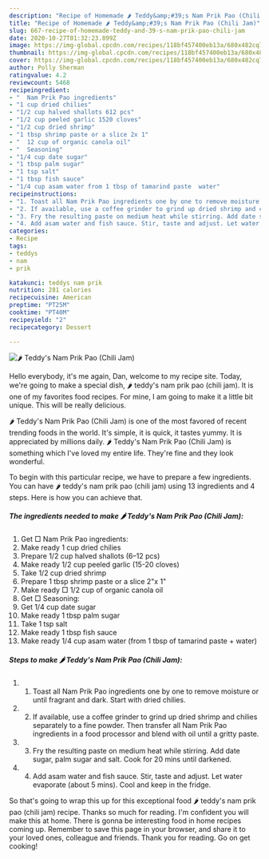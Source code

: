 ```yaml
---
description: "Recipe of Homemade 🌶️ Teddy&amp;#39;s Nam Prik Pao (Chili Jam)"
title: "Recipe of Homemade 🌶️ Teddy&amp;#39;s Nam Prik Pao (Chili Jam)"
slug: 667-recipe-of-homemade-teddy-and-39-s-nam-prik-pao-chili-jam
date: 2020-10-27T01:32:23.899Z
image: https://img-global.cpcdn.com/recipes/118bf457400eb13a/680x482cq70/🌶️-teddys-nam-prik-pao-chili-jam-recipe-main-photo.jpg
thumbnail: https://img-global.cpcdn.com/recipes/118bf457400eb13a/680x482cq70/🌶️-teddys-nam-prik-pao-chili-jam-recipe-main-photo.jpg
cover: https://img-global.cpcdn.com/recipes/118bf457400eb13a/680x482cq70/🌶️-teddys-nam-prik-pao-chili-jam-recipe-main-photo.jpg
author: Polly Sherman
ratingvalue: 4.2
reviewcount: 5468
recipeingredient:
- "  Nam Prik Pao ingredients"
- "1 cup dried chilies"
- "1/2 cup halved shallots 612 pcs"
- "1/2 cup peeled garlic 1520 cloves"
- "1/2 cup dried shrimp"
- "1 tbsp shrimp paste or a slice 2x 1"
- "  12 cup of organic canola oil"
- "  Seasoning"
- "1/4 cup date sugar"
- "1 tbsp palm sugar"
- "1 tsp salt"
- "1 tbsp fish sauce"
- "1/4 cup asam water from 1 tbsp of tamarind paste  water"
recipeinstructions:
- "1. Toast all Nam Prik Pao ingredients one by one to remove moisture or until fragrant and dark. Start with dried chilies."
- "2. If available, use a coffee grinder to grind up dried shrimp and chilies separately to a fine powder. Then transfer all Nam Prik Pao ingredients in a food processor and blend with oil until a gritty paste."
- "3. Fry the resulting paste on medium heat while stirring. Add date sugar, palm sugar and salt. Cook for 20 mins until darkened."
- "4. Add asam water and fish sauce. Stir, taste and adjust. Let water evaporate (about 5 mins). Cool and keep in the fridge."
categories:
- Recipe
tags:
- teddys
- nam
- prik

katakunci: teddys nam prik 
nutrition: 281 calories
recipecuisine: American
preptime: "PT25M"
cooktime: "PT40M"
recipeyield: "2"
recipecategory: Dessert

---
```



![🌶️ Teddy&#39;s Nam Prik Pao (Chili Jam)](https://img-global.cpcdn.com/recipes/118bf457400eb13a/680x482cq70/🌶️-teddys-nam-prik-pao-chili-jam-recipe-main-photo.jpg)

Hello everybody, it's me again, Dan, welcome to my recipe site. Today, we're going to make a special dish, 🌶️ teddy&#39;s nam prik pao (chili jam). It is one of my favorites food recipes. For mine, I am going to make it a little bit unique. This will be really delicious.



🌶️ Teddy&#39;s Nam Prik Pao (Chili Jam) is one of the most favored of recent trending foods in the world. It's simple, it is quick, it tastes yummy. It is appreciated by millions daily. 🌶️ Teddy&#39;s Nam Prik Pao (Chili Jam) is something which I've loved my entire life. They're fine and they look wonderful.


To begin with this particular recipe, we have to prepare a few ingredients. You can have 🌶️ teddy&#39;s nam prik pao (chili jam) using 13 ingredients and 4 steps. Here is how you can achieve that.

<!--inarticleads1-->

##### The ingredients needed to make 🌶️ Teddy&#39;s Nam Prik Pao (Chili Jam):

1. Get  □ Nam Prik Pao ingredients:
1. Make ready 1 cup dried chilies
1. Prepare 1/2 cup halved shallots (6–12 pcs)
1. Make ready 1/2 cup peeled garlic (15-20 cloves)
1. Take 1/2 cup dried shrimp
1. Prepare 1 tbsp shrimp paste or a slice 2&#34;x 1&#34;
1. Make ready  □ 1/2 cup of organic canola oil
1. Get  □ Seasoning:
1. Get 1/4 cup date sugar
1. Make ready 1 tbsp palm sugar
1. Take 1 tsp salt
1. Make ready 1 tbsp fish sauce
1. Make ready 1/4 cup asam water (from 1 tbsp of tamarind paste + water)




<!--inarticleads2-->

##### Steps to make 🌶️ Teddy&#39;s Nam Prik Pao (Chili Jam):

1. 1. Toast all Nam Prik Pao ingredients one by one to remove moisture or until fragrant and dark. Start with dried chilies.
1. 2. If available, use a coffee grinder to grind up dried shrimp and chilies separately to a fine powder. Then transfer all Nam Prik Pao ingredients in a food processor and blend with oil until a gritty paste.
1. 3. Fry the resulting paste on medium heat while stirring. Add date sugar, palm sugar and salt. Cook for 20 mins until darkened.
1. 4. Add asam water and fish sauce. Stir, taste and adjust. Let water evaporate (about 5 mins). Cool and keep in the fridge.




So that's going to wrap this up for this exceptional food 🌶️ teddy&#39;s nam prik pao (chili jam) recipe. Thanks so much for reading. I'm confident you will make this at home. There is gonna be interesting food in home recipes coming up. Remember to save this page in your browser, and share it to your loved ones, colleague and friends. Thank you for reading. Go on get cooking!
